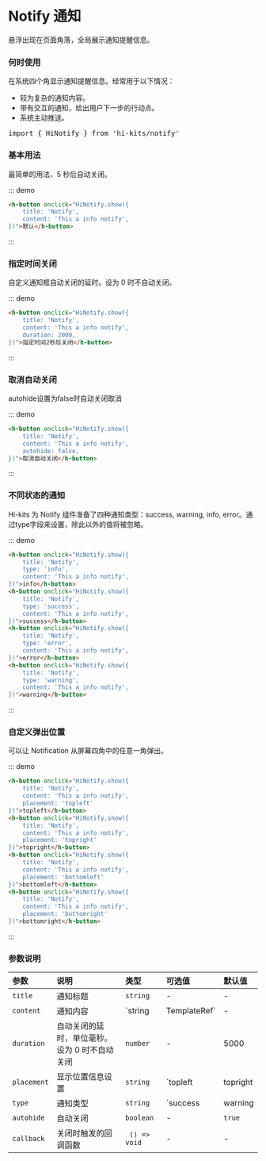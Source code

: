# Notify 通知

悬浮出现在页面角落，全局展示通知提醒信息。

### 何时使用
在系统四个角显示通知提醒信息。经常用于以下情况：

- 较为复杂的通知内容。
- 带有交互的通知，给出用户下一步的行动点。
- 系统主动推送。
<pre class="language-ts">
import { HiNotify } from 'hi-kits/notify'
</pre>
### 基本用法

最简单的用法，5 秒后自动关闭。

::: demo
```html
<h-button onclick="HiNotify.show({
    title: 'Notify',
    content: 'This a info notify', 
})">默认</h-button>

```
:::

### 指定时间关闭

自定义通知框自动关闭的延时。设为 0 时不自动关闭。

::: demo
```html
<h-button onclick="HiNotify.show({
    title: 'Notify',
    content: 'This a info notify', 
    duration: 2000,
})">指定时间2秒后关闭</h-button>

```
:::

### 取消自动关闭

autohide设置为false时自动关闭取消

::: demo
```html
<h-button onclick="HiNotify.show({
    title: 'Notify',
    content: 'This a info notify', 
    autohide: false,
})">取消自动关闭</h-button>

```
:::

### 不同状态的通知
Hi-kits 为 Notify 组件准备了四种通知类型：success, warning, info, error。通过type字段来设置，除此以外的值将被忽略。

::: demo
```html
<h-button onclick="HiNotify.show({
    title: 'Notify',
    type: 'info',
    content: 'This a info notify', 
})">info</h-button>
<h-button onclick="HiNotify.show({
    title: 'Notify',
    type: 'success',
    content: 'This a info notify', 
})">success</h-button>
<h-button onclick="HiNotify.show({
    title: 'Notify',
    type: 'error',
    content: 'This a info notify', 
})">error</h-button>
<h-button onclick="HiNotify.show({
    title: 'Notify',
    type: 'warning',
    content: 'This a info notify', 
})">warning</h-button>

```
:::

### 自定义弹出位置

可以让 Notification 从屏幕四角中的任意一角弹出。

::: demo
```html
<h-button onclick="HiNotify.show({
    title: 'Notify',
    content: 'This a info notify', 
    placement: 'topleft'
})">topleft</h-button>
<h-button onclick="HiNotify.show({
    title: 'Notify',
    content: 'This a info notify', 
    placement: 'topright'
})">topright</h-button>
<h-button onclick="HiNotify.show({
    title: 'Notify',
    content: 'This a info notify', 
    placement: 'bottomleft'
})">bottomleft</h-button>
<h-button onclick="HiNotify.show({
    title: 'Notify',
    content: 'This a info notify', 
    placement: 'bottomright'
})">bottomright</h-button>

```
:::

### 参数说明

|参数|说明|类型|可选值|默认值
|:--|:--|:--|:-----|:---
| `title`| 通知标题 |  `string` | - | -
| `content`| 通知内容| `string | TemplateRef`| - | -
| `duration`| 自动关闭的延时，单位毫秒。设为 0 时不自动关闭| `number` |-	| 5000
| `placement`| 显示位置信息设置 |  `string` | `topleft | topright | bottomleft | bottomright | topleft`
| `type`| 通知类型 |  `string` | `success | warning | info | error`| -
| `autohide`| 自动关闭 |  `boolean` | - | `true`
| `callback`| 关闭时触发的回调函数 | ` () => void` | - | -
